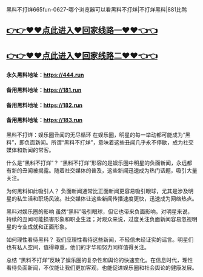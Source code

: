 黑料不打烊665fun-0627-哪个浏览器可以看黑料不打烊|不打烊黑料|881比鸭

## [👉👉♥♥点此进入♥回家线路一♥♥👈👈](https://unpkg.com/182run/index.html)
## [👉👉♥♥点此进入♥回家线路二♥♥👈👈](https://unpkg.com/182-1run/index.html)

#### 永久黑料地址：https://444.run
#### 备用黑料地址：https://181.run
#### 备用黑料地址：https://182.run
#### 备用黑料地址：https://183.run


黑料不打烊：娱乐圈丑闻的无尽循环
在娱乐圈，明星的每一举动都可能成为“黑料”，即负面新闻。所谓“黑料不打烊”，意味着这些丑闻几乎永不停歇，成为社交媒体和新闻的常客。

什么是“黑料不打烊”？
“黑料不打烊”形容的是娱乐圈中明星的负面新闻，永远都有新的丑闻被揭露。随着社交媒体的普及，这些新闻迅速成为热门话题，吸引大量关注。

为何黑料如此吸引人？
负面新闻通常比正面新闻更容易吸引眼球，尤其是涉及明星的私生活和职场风波。社交媒体让这些新闻传播速度更快，迅速成为网络热点。

黑料对娱乐圈的影响
虽然“黑料”吸引眼球，但它也带来负面影响。对明星来说，持续的丑闻可能损害形象和职业生涯；对观众来说，过度关注负面新闻容易忽视明星的专业成就和正面形象。

如何理性看待黑料？
我们应理性看待这些新闻，不轻信未经证实的谣言。明星们也有私人空间，值得尊重，他们的才华和努力同样值得关注。

总结
“黑料不打烊”反映了娱乐圈的复杂性和舆论的快速变化。在信息时代，理性看待负面新闻，不仅能让我们更加客观，也能促进娱乐圈和社会舆论的健康发展。
